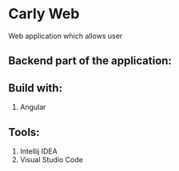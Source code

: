 # Carly Web

Web application which allows user 

## Backend part of the application:



## Build with:

1. Angular

## Tools:

1. Intellij IDEA
2. Visual Studio Code

